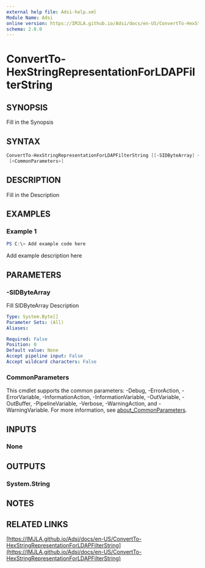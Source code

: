 ```yaml
---
external help file: Adsi-help.xml
Module Name: Adsi
online version: https://IMJLA.github.io/Adsi/docs/en-US/ConvertTo-HexStringRepresentationForLDAPFilterString
schema: 2.0.0
---
```


# ConvertTo-HexStringRepresentationForLDAPFilterString

## SYNOPSIS
Fill in the Synopsis

## SYNTAX

```powershell
ConvertTo-HexStringRepresentationForLDAPFilterString [[-SIDByteArray] <Byte[]>]
 [<CommonParameters>]
```

## DESCRIPTION
Fill in the Description

## EXAMPLES

### Example 1
```powershell
PS C:\> Add example code here
```

Add example description here

## PARAMETERS

### -SIDByteArray
Fill SIDByteArray Description

```yaml
Type: System.Byte[]
Parameter Sets: (All)
Aliases:

Required: False
Position: 0
Default value: None
Accept pipeline input: False
Accept wildcard characters: False
```

### CommonParameters
This cmdlet supports the common parameters: -Debug, -ErrorAction, -ErrorVariable, -InformationAction, -InformationVariable, -OutVariable, -OutBuffer, -PipelineVariable, -Verbose, -WarningAction, and -WarningVariable. For more information, see [about_CommonParameters](http://go.microsoft.com/fwlink/?LinkID=113216).

## INPUTS

### None

## OUTPUTS

### System.String

## NOTES

## RELATED LINKS

[https://IMJLA.github.io/Adsi/docs/en-US/ConvertTo-HexStringRepresentationForLDAPFilterString](https://IMJLA.github.io/Adsi/docs/en-US/ConvertTo-HexStringRepresentationForLDAPFilterString)


